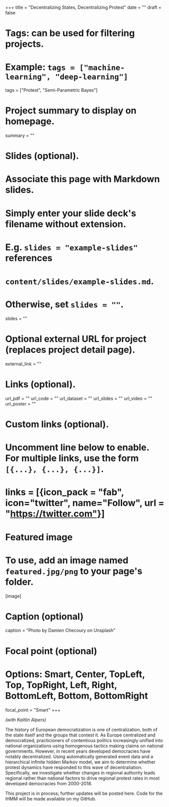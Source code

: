 +++
title = "Decentralizing States, Decentralizing Protest"
date = ""
draft = false

# Tags: can be used for filtering projects.
# Example: `tags = ["machine-learning", "deep-learning"]`
tags = ["Protest", "Semi-Parametric Bayes"]

# Project summary to display on homepage.
summary = ""

# Slides (optional).
#   Associate this page with Markdown slides.
#   Simply enter your slide deck's filename without extension.
#   E.g. `slides = "example-slides"` references 
#   `content/slides/example-slides.md`.
#   Otherwise, set `slides = ""`.
slides = ""

# Optional external URL for project (replaces project detail page).
external_link = ""

# Links (optional).
url_pdf = ""
url_code = ""
url_dataset = ""
url_slides = ""
url_video = ""
url_poster = ""

# Custom links (optional).
#   Uncomment line below to enable. For multiple links, use the form `[{...}, {...}, {...}]`.
# links = [{icon_pack = "fab", icon="twitter", name="Follow", url = "https://twitter.com"}]

# Featured image
# To use, add an image named `featured.jpg/png` to your page's folder. 
[image]
  # Caption (optional)
  caption = "Photo by Damien Checoury on Unsplash"

  # Focal point (optional)
  # Options: Smart, Center, TopLeft, Top, TopRight, Left, Right, BottomLeft, Bottom, BottomRight
  focal_point = "Smart"
+++

*(with Kaitlin Alpers)*

The history of European democratization is one of centralization, both of the state itself
and the groups that contest it. As Europe centralized and democratized, practicioners of contentious politics 
increasingly unified into national organizations using homogenous tactics making claims on national governments.
However, in recent years developed democracies have notably decentralized. Using automatically generated event 
data and a hierarchical infinite hidden Markov model, we aim to determine whether protest dynamics have responded 
to this wave of decentraliation. Specifically, we investigate whether changes in regional authority leads regional
rather than national factors to drive regional protest rates in most developed democracies from 2000-2018.

This project is in process; further updates will be posted here. Code for the iHMM will 
be made available on my GitHub.